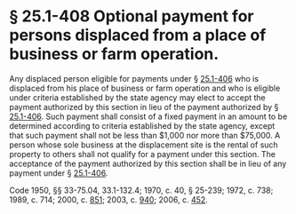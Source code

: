 # § 25.1-408 Optional payment for persons displaced from a place of business or farm operation.

<p>Any displaced person eligible for payments under § <a href='http://law.lis.virginia.gov/vacode/25.1-406/'>25.1-406</a> who is displaced from his place of business or farm operation and who is eligible under criteria established by the state agency may elect to accept the payment authorized by this section in lieu of the payment authorized by § <a href='http://law.lis.virginia.gov/vacode/25.1-406/'>25.1-406</a>. Such payment shall consist of a fixed payment in an amount to be determined according to criteria established by the state agency, except that such payment shall not be less than $1,000 nor more than $75,000. A person whose sole business at the displacement site is the rental of such property to others shall not qualify for a payment under this section. The acceptance of the payment authorized by this section shall be in lieu of any payment under § <a href='http://law.lis.virginia.gov/vacode/25.1-406/'>25.1-406</a>.</p><p>Code 1950, §§ 33-75.04, 33.1-132.4; 1970, c. 40, § 25-239; 1972, c. 738; 1989, c. 714; 2000, c. <a href='http://lis.virginia.gov/cgi-bin/legp604.exe?001+ful+CHAP0851'>851</a>; 2003, c. <a href='http://lis.virginia.gov/cgi-bin/legp604.exe?031+ful+CHAP0940'>940</a>; 2006, c. <a href='http://lis.virginia.gov/cgi-bin/legp604.exe?061+ful+CHAP0452'>452</a>.</p>